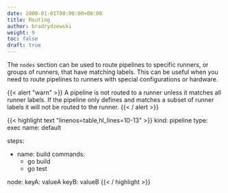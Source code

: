 ```yaml
---
date: 2000-01-01T00:00:00+00:00
title: Routing
author: bradrydzewski
weight: 9
toc: false
draft: true
---
```


The `nodes` section can be used to route pipelines to specific runners, or groups of runners, that have matching labels. This can be useful when you need to route pipelines to runners with special configurations or hardware.

{{< alert "warn" >}}
A pipeline is not routed to a runner unless it matches all runner labels. If the pipeline only defines and matches a subset of runner labels it will not be routed to the runner.
{{< / alert >}}

{{< highlight text "linenos=table,hl_lines=10-13" >}}
kind: pipeline
type: exec
name: default

steps:
- name: build
  commands:
  - go build
  - go test

node:
  keyA: valueA
  keyB: valueB
{{< / highlight >}}
